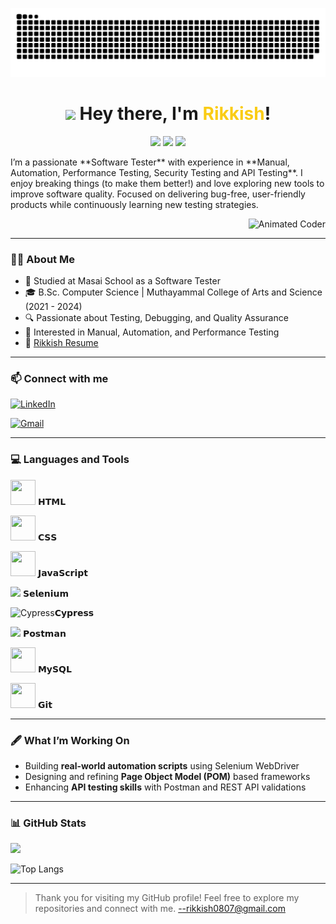 
<p align="center">
  <img src="https://github.com/Platane/snk/raw/output/github-contribution-grid-snake.svg" alt="GitHub Snake" style="max-width: 100%;">
</p>

<h1 align="center">
  <img src="https://media.giphy.com/media/hvRJCLFzcasrR4ia7z/giphy.gif" width="35"> Hey there, I'm <span style="color:#facc15;">Rikkish</span>!
</h1>

<p align="center">
  <img src="https://img.shields.io/badge/QA%20Engineer-Test%20Break%20Fix-brightgreen?style=for-the-badge&logo=bugatti&logoColor=white"/>
  <img src="https://img.shields.io/badge/Software%20Tester-Build%20&%20Break-blueviolet?style=for-the-badge&logo=buffer&logoColor=white"/>
  <img src="https://img.shields.io/badge/Always-Learning-red?style=for-the-badge&logo=codecademy&logoColor=white"/>
</p>
<p>
I’m a passionate **Software Tester** with experience in **Manual, Automation, Performance Testing, Security Testing and API Testing**.  
  I enjoy breaking things (to make them better!) and love exploring new tools to improve software quality.  
Focused on delivering bug-free, user-friendly products while continuously learning new testing strategies.
</p>

<p align="right">
  <img src="https://cdn.dribbble.com/users/1186261/screenshots/3718681/media/33cda6a68aa2ee1464e77884164c83aa.gif" width="300" alt="Animated Coder"/>
</p>


---

### 👨‍💻 About Me

- 🧪 Studied at Masai School as a Software Tester
- 🎓 B.Sc. Computer Science | Muthayammal College of Arts and Science (2021 - 2024)
- 🔍 Passionate about Testing, Debugging, and Quality Assurance
- 🚀 Interested in Manual, Automation, and Performance Testing
- 📄 [Rikkish Resume](https://drive.google.com/file/d/1AhhEuwyB6Er63x2ijWNNnwHySphA8CZx/view?usp=sharing)

---

### 📫 Connect with me

[![LinkedIn](https://img.shields.io/badge/LinkedIn-blue?logo=linkedin&logoColor=white)](https://www.linkedin.com/in/rikkish-b-60ab9b343/)

[![Gmail](https://img.shields.io/badge/Gmail-D14836?style=for-the-badge&logo=gmail&logoColor=white)](mailto:rikkish0807@gmail.com)

---


### 💻 Languages and Tools

<p align="left">

  <p align="left">

  <img src="https://cdn.jsdelivr.net/gh/devicons/devicon/icons/html5/html5-original.svg" width="40" height="40"/> 𝗛𝗧𝗠𝗟 <br/>

  <img src="https://cdn.jsdelivr.net/gh/devicons/devicon/icons/css3/css3-original.svg" width="40" height="40"/> 𝗖𝗦𝗦 <br/>

  <img src="https://cdn.jsdelivr.net/gh/devicons/devicon/icons/javascript/javascript-original.svg" width="40" height="40"/> 𝗝𝗮𝘃𝗮𝗦𝗰𝗿𝗶𝗽𝘁 <br/>

  <img src="https://cdn.jsdelivr.net/gh/devicons/devicon/icons/selenium/selenium-original.svg" height="40"/> 𝗦𝗲𝗹𝗲𝗻𝗶𝘂𝗺 <br/>

 <img src="https://www.svgrepo.com/download/353630/cypress.svg" alt="Cypress" height="40" />𝗖𝘆𝗽𝗿𝗲𝘀𝘀 <br/>

  <img src="https://www.vectorlogo.zone/logos/getpostman/getpostman-icon.svg" height="40"/> 𝗣𝗼𝘀𝘁𝗺𝗮𝗻 <br/>

  <img src="https://cdn.jsdelivr.net/gh/devicons/devicon/icons/mysql/mysql-original.svg" width="40" height="40"/> 𝗠𝘆𝗦𝗤𝗟 <br/>

  <img src="https://cdn.jsdelivr.net/gh/devicons/devicon/icons/git/git-original.svg" width="40" height="40"/> 𝗚𝗶𝘁

</p>

</p>

---

### 🖋  What I’m Working On

- Building **real-world automation scripts** using Selenium WebDriver    
- Designing and refining **Page Object Model (POM)** based frameworks  
- Enhancing **API testing skills** with Postman and REST API validations  

---

### 📊 GitHub Stats


  <img height="150em" src="https://github-readme-stats.vercel.app/api?username=Rikkish-B&show_icons=true&theme=tokyonight" />
  

![Top Langs](https://github-readme-stats.vercel.app/api/top-langs/?username=Rikkish-B&layout=compact&theme=tokyonight)





---

> Thank you for visiting my GitHub profile! Feel free to explore my repositories and connect with me.
 --rikkish0807@gmail.com

